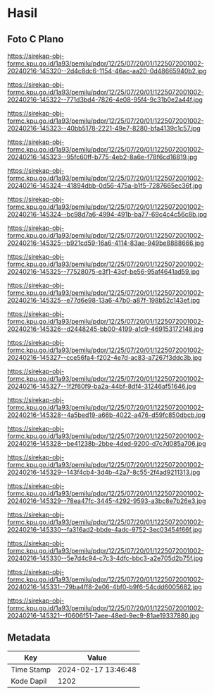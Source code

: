 # Hasil

## Foto C Plano

https://sirekap-obj-formc.kpu.go.id/1a93/pemilu/pdpr/12/25/07/20/01/1225072001002-20240216-145320--2d4c8dc6-1154-46ac-aa20-0d48665940b2.jpg

https://sirekap-obj-formc.kpu.go.id/1a93/pemilu/pdpr/12/25/07/20/01/1225072001002-20240216-145322--771d3bd4-7826-4e08-95f4-9c31b0e2a44f.jpg

https://sirekap-obj-formc.kpu.go.id/1a93/pemilu/pdpr/12/25/07/20/01/1225072001002-20240216-145323--40bb5178-2221-49e7-8280-bfa4139c1c57.jpg

https://sirekap-obj-formc.kpu.go.id/1a93/pemilu/pdpr/12/25/07/20/01/1225072001002-20240216-145323--95fc60ff-b775-4eb2-8a6e-f78f6cd16819.jpg

https://sirekap-obj-formc.kpu.go.id/1a93/pemilu/pdpr/12/25/07/20/01/1225072001002-20240216-145324--41894dbb-0d56-475a-b1f5-7287665ec36f.jpg

https://sirekap-obj-formc.kpu.go.id/1a93/pemilu/pdpr/12/25/07/20/01/1225072001002-20240216-145324--bc98d7a6-4994-491b-ba77-69c4c4c56c8b.jpg

https://sirekap-obj-formc.kpu.go.id/1a93/pemilu/pdpr/12/25/07/20/01/1225072001002-20240216-145325--b921cd59-16a6-4114-83ae-949be8888666.jpg

https://sirekap-obj-formc.kpu.go.id/1a93/pemilu/pdpr/12/25/07/20/01/1225072001002-20240216-145325--77528075-e3f1-43cf-be56-95af4641ad59.jpg

https://sirekap-obj-formc.kpu.go.id/1a93/pemilu/pdpr/12/25/07/20/01/1225072001002-20240216-145325--e77d6e98-13a6-47b0-a87f-198b52c143ef.jpg

https://sirekap-obj-formc.kpu.go.id/1a93/pemilu/pdpr/12/25/07/20/01/1225072001002-20240216-145326--d2448245-bb00-4199-a1c9-469153172148.jpg

https://sirekap-obj-formc.kpu.go.id/1a93/pemilu/pdpr/12/25/07/20/01/1225072001002-20240216-145327--cce56fa4-f202-4e7d-ac83-a7267f3ddc3b.jpg

https://sirekap-obj-formc.kpu.go.id/1a93/pemilu/pdpr/12/25/07/20/01/1225072001002-20240216-145327--1f2f60f9-ba2a-44bf-8df4-31246af51646.jpg

https://sirekap-obj-formc.kpu.go.id/1a93/pemilu/pdpr/12/25/07/20/01/1225072001002-20240216-145328--4a5bed19-a66b-4022-a476-d59fc850dbcb.jpg

https://sirekap-obj-formc.kpu.go.id/1a93/pemilu/pdpr/12/25/07/20/01/1225072001002-20240216-145328--be41238b-2bbe-4ded-9200-d7c7d085a706.jpg

https://sirekap-obj-formc.kpu.go.id/1a93/pemilu/pdpr/12/25/07/20/01/1225072001002-20240216-145329--143f4cb4-3d4b-42a7-8c55-2f4ad9211313.jpg

https://sirekap-obj-formc.kpu.go.id/1a93/pemilu/pdpr/12/25/07/20/01/1225072001002-20240216-145329--78ea47fc-3445-4292-9593-a3bc8e7b26e3.jpg

https://sirekap-obj-formc.kpu.go.id/1a93/pemilu/pdpr/12/25/07/20/01/1225072001002-20240216-145330--fa316ad2-bbde-4adc-9752-3ec03454f66f.jpg

https://sirekap-obj-formc.kpu.go.id/1a93/pemilu/pdpr/12/25/07/20/01/1225072001002-20240216-145330--5e7d4c94-c7c3-4dfc-bbc3-a2e705d2b75f.jpg

https://sirekap-obj-formc.kpu.go.id/1a93/pemilu/pdpr/12/25/07/20/01/1225072001002-20240216-145331--79ba4ff8-2e06-4bf0-b9f6-54cdd6005682.jpg

https://sirekap-obj-formc.kpu.go.id/1a93/pemilu/pdpr/12/25/07/20/01/1225072001002-20240216-145321--f0606f51-7aee-48ed-9ec9-81ae19337880.jpg


## Metadata

| Key        | Value               |
| ---------- | ------------------- |
| Time Stamp | 2024-02-17 13:46:48 |
| Kode Dapil | 1202                |



